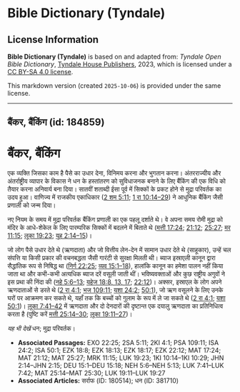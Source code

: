 # Bible Dictionary (Tyndale)

## License Information

**Bible Dictionary (Tyndale)** is based on and adapted from: _Tyndale Open Bible Dictionary_, [Tyndale House Publishers](https://tyndaleopenresources.com/), 2023, which is licensed under a [CC BY-SA 4.0 license](https://creativecommons.org/licenses/by-sa/4.0/legalcode.en).

This markdown version (created `2025-10-06`) is provided under the same license.



--------------------------------

## बैंकर, बैंकिंग (id: 184859)

बैंकर, बैंकिंग
==============

एक व्यक्ति जिसका काम है पैसे का उधार देना, विनिमय करना और भुगतान करना। अंतरराज्यीय और अंतर्राष्ट्रीय व्यापार के विकास ने धन के हस्तांतरण को सुविधाजनक बनाने के लिए बैंकिंग की एक विधि को तैयार करना अनिवार्य बना दिया। सातवीं शताब्दी ईसा पूर्व में सिक्कों के प्रकट होने से मुद्रा परिवर्तक का उदय हुआ। वाणिज्य में राजकीय एकाधिकार ([2 शम 5:11](https://ref.ly/2Sam5:11); [1 रा 10:14–29](https://ref.ly/1Kgs10:14-1Kgs10:29)) ने आधुनिक बैंकिंग जैसी प्रणाली को जन्म दिया। 

नए नियम के समय में मुद्रा परिवर्तक बैंकिंग प्रणाली का एक पहलू दर्शाते थे। वे अपना समय रोमी मुद्रा को मंदिर के आधे\-शेकेल के लिए पारम्परिक सिक्कों में बदलने में बिताते थे ([मत्ती 17:24](https://ref.ly/Matt17:24); [21:12](https://ref.ly/Matt21:12); [25:27](https://ref.ly/Matt25:27); [मर 11:15](https://ref.ly/Mark11:15); [लूका 19:23](https://ref.ly/Luke19:23); [यूह 2:14–15](https://ref.ly/John2:14-John2:15))।

जो लोग पैसे उधार देते थे (ऋणदाता) और जो वित्तीय लेन\-देन में सामान उधार देते थे (साहूकार), उन्हें चल संपत्ति या किसी प्रकार की वचनबद्धता जैसी गारंटी से सुरक्षा मिलती थी। ब्याज इस्राएली कानून द्वारा सैद्धांतिक रूप से निषिद्ध था ([निर्ग 22:25](https://ref.ly/Exod22:25); [व्यव 15:1–18](https://ref.ly/Deut15:1-Deut15:18)), हालांकि कानून का हमेशा पालन नहीं किया जाता था और कभी\-कभी अत्यधिक ब्याज दरें वसूली जाती थीं। भविष्यवक्ताओं और कुछ राष्ट्रीय अगुवों ने इस प्रथा की निंदा की ([नहे 5:6–13](https://ref.ly/Neh5:6-Neh5:13); [यहेज 18:8, 13, 17](https://ref.ly/Ezek18:8); [22:12](https://ref.ly/Ezek22:12))। अक्सर, इस्राएल के लोग अपने ऋणदाताओं से डरते थे ([2 रा 4:1](https://ref.ly/2Kgs4:1); [भज 109:11](https://ref.ly/Ps109:11); [यशा 24:2](https://ref.ly/Isa24:2); [50:1](https://ref.ly/Isa50:1)), जो ऋण वसूलने के लिए उनके घरों पर आक्रमण कर सकते थे, यहाँ तक कि बच्चों को गुलाम के रूप में ले जा सकते थे ([2 रा 4:1](https://ref.ly/2Kgs4:1); [यशा 50:1](https://ref.ly/Isa50:1))। [लूका 7:41–42](https://ref.ly/Luke7:41-Luke7:42) में ऋणदाता और दो देनदारों की दृष्टान्त एक दयालु ऋणदाता का प्रतिनिधित्व करता है (पुष्टि करें [मत्ती 25:14–30](https://ref.ly/Matt25:14-Matt25:30); [लूका 19:11–27](https://ref.ly/Luke19:11-Luke19:27))।

*यह भी देखें* धन; मुद्रा परिवर्तक।

* **Associated Passages:** EXO 22:25; 2SA 5:11; 2KI 4:1; PSA 109:11; ISA 24:2; ISA 50:1; EZK 18:8; EZK 18:13; EZK 18:17; EZK 22:12; MAT 17:24; MAT 21:12; MAT 25:27; MRK 11:15; LUK 19:23; 1KI 10:14–1KI 10:29; JHN 2:14–JHN 2:15; DEU 15:1–DEU 15:18; NEH 5:6–NEH 5:13; LUK 7:41–LUK 7:42; MAT 25:14–MAT 25:30; LUK 19:11–LUK 19:27
* **Associated Articles:** सर्राफ (ID: 180514); धन (ID: 381710)

